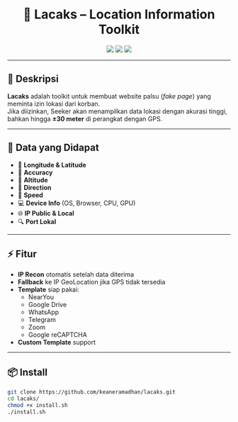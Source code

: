 <h1 align="center">📍 Lacaks – Location Information Toolkit</h1>

<p align="center">
  <img src="https://img.shields.io/badge/Version-2.0-brightgreen?style=for-the-badge">
  <img src="https://img.shields.io/badge/Language-Python-blue?style=for-the-badge">
  <img src="https://img.shields.io/badge/Platform-Linux%20%7C%20Termux%20%7C%20OSX-lightgrey?style=for-the-badge">
</p>

---

## 🧭 Deskripsi
**Lacaks** adalah toolkit untuk membuat website palsu (*fake page*) yang meminta izin lokasi dari korban.  
Jika diizinkan, Seeker akan menampilkan data lokasi dengan akurasi tinggi, bahkan hingga **±30 meter** di perangkat dengan GPS.

---

## 📌 Data yang Didapat
- 📍 **Longitude & Latitude**
- 🎯 **Accuracy**
- 🗻 **Altitude**
- 🧭 **Direction**
- 🚀 **Speed**
- 💻 **Device Info** (OS, Browser, CPU, GPU)
- 🌐 **IP Public & Local**
- 🔍 **Port Lokal**

---

## ⚡ Fitur
- **IP Recon** otomatis setelah data diterima
- **Fallback** ke IP GeoLocation jika GPS tidak tersedia
- **Template** siap pakai:
  - NearYou
  - Google Drive
  - WhatsApp
  - Telegram
  - Zoom
  - Google reCAPTCHA
- **Custom Template** support

---

## 📦 Install
```bash
git clone https://github.com/keaneramadhan/lacaks.git
cd lacaks/
chmod +x install.sh
./install.sh
